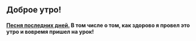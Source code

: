 ## Доброе утро!
#### [Песня последних дней.](https://music.yandex.ru/album/7562532/track/10094480) В том числе о том, как здорово я провел это утро и вовремя пришел на урок!

